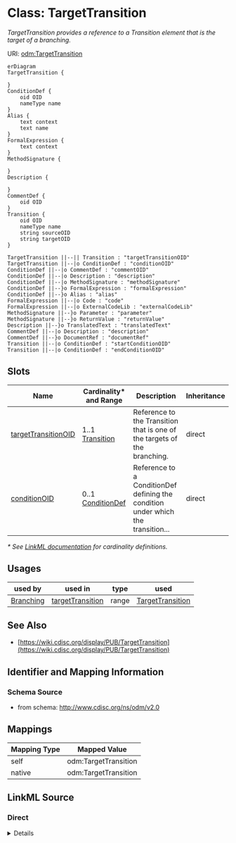 # Class: TargetTransition

_TargetTransition provides a reference to a Transition element that is the target of a branching._




URI: [odm:TargetTransition](http://www.cdisc.org/ns/odm/v2.0/TargetTransition)


```mermaid
erDiagram
TargetTransition {

}
ConditionDef {
    oid OID  
    nameType name  
}
Alias {
    text context  
    text name  
}
FormalExpression {
    text context  
}
MethodSignature {

}
Description {

}
CommentDef {
    oid OID  
}
Transition {
    oid OID  
    nameType name  
    string sourceOID  
    string targetOID  
}

TargetTransition ||--|| Transition : "targetTransitionOID"
TargetTransition ||--|o ConditionDef : "conditionOID"
ConditionDef ||--|o CommentDef : "commentOID"
ConditionDef ||--|o Description : "description"
ConditionDef ||--|o MethodSignature : "methodSignature"
ConditionDef ||--}o FormalExpression : "formalExpression"
ConditionDef ||--}o Alias : "alias"
FormalExpression ||--|o Code : "code"
FormalExpression ||--|o ExternalCodeLib : "externalCodeLib"
MethodSignature ||--}o Parameter : "parameter"
MethodSignature ||--}o ReturnValue : "returnValue"
Description ||--}o TranslatedText : "translatedText"
CommentDef ||--|o Description : "description"
CommentDef ||--}o DocumentRef : "documentRef"
Transition ||--|o ConditionDef : "startConditionOID"
Transition ||--|o ConditionDef : "endConditionOID"

```



<!-- no inheritance hierarchy -->


## Slots

| Name | Cardinality* and Range | Description | Inheritance |
| ---  | --- | --- | --- |
| [targetTransitionOID](targetTransitionOID.md) | 1..1 <br/> [Transition](Transition.md) | Reference to the Transition that is one of the targets of the branching. | direct |
| [conditionOID](conditionOID.md) | 0..1 <br/> [ConditionDef](ConditionDef.md) | Reference to a ConditionDef defining the condition under which the transition... | direct |

_* See [LinkML documentation](https://linkml.io/linkml/schemas/slots.html#slot-cardinality) for cardinality definitions._




## Usages

| used by | used in | type | used |
| ---  | --- | --- | --- |
| [Branching](Branching.md) | [targetTransition](targetTransition.md) | range | [TargetTransition](TargetTransition.md) |






## See Also

* [https://wiki.cdisc.org/display/PUB/TargetTransition](https://wiki.cdisc.org/display/PUB/TargetTransition)

## Identifier and Mapping Information







### Schema Source


* from schema: http://www.cdisc.org/ns/odm/v2.0





## Mappings

| Mapping Type | Mapped Value |
| ---  | ---  |
| self | odm:TargetTransition |
| native | odm:TargetTransition |





## LinkML Source

<!-- TODO: investigate https://stackoverflow.com/questions/37606292/how-to-create-tabbed-code-blocks-in-mkdocs-or-sphinx -->

### Direct

<details>
```yaml
name: TargetTransition
description: TargetTransition provides a reference to a Transition element that is
  the target of a branching.
from_schema: http://www.cdisc.org/ns/odm/v2.0
see_also:
- https://wiki.cdisc.org/display/PUB/TargetTransition
rank: 1000
slots:
- targetTransitionOID
- conditionOID
slot_usage:
  targetTransitionOID:
    name: targetTransitionOID
    description: Reference to the Transition that is one of the targets of the branching.
    comments:
    - 'Required

      range: oidref

      The TargetTransitionOID attibute must match the OID attribute of a Transition
      element in the Study/MetaDataVersion.'
    domain_of:
    - TargetTransition
    - DefaultTransition
    range: Transition
    required: true
  conditionOID:
    name: conditionOID
    description: Reference to a ConditionDef defining the condition under which the
      transition must be executed. The ConditionOID references a ConditionDef element
      defining a condition that needs to be evaluated at the time of entering the
      branching state. When the condition evaluates to true, the branch is entered.
    comments:
    - 'Required

      range: oidref

      The ConditionOID must match the OID attribute of a ConditionDef element in the
      Study/MetaDataVersion.'
    domain_of:
    - TargetTransition
    - Criterion
    range: ConditionDef
class_uri: odm:TargetTransition

```
</details>

### Induced

<details>
```yaml
name: TargetTransition
description: TargetTransition provides a reference to a Transition element that is
  the target of a branching.
from_schema: http://www.cdisc.org/ns/odm/v2.0
see_also:
- https://wiki.cdisc.org/display/PUB/TargetTransition
rank: 1000
slot_usage:
  targetTransitionOID:
    name: targetTransitionOID
    description: Reference to the Transition that is one of the targets of the branching.
    comments:
    - 'Required

      range: oidref

      The TargetTransitionOID attibute must match the OID attribute of a Transition
      element in the Study/MetaDataVersion.'
    domain_of:
    - TargetTransition
    - DefaultTransition
    range: Transition
    required: true
  conditionOID:
    name: conditionOID
    description: Reference to a ConditionDef defining the condition under which the
      transition must be executed. The ConditionOID references a ConditionDef element
      defining a condition that needs to be evaluated at the time of entering the
      branching state. When the condition evaluates to true, the branch is entered.
    comments:
    - 'Required

      range: oidref

      The ConditionOID must match the OID attribute of a ConditionDef element in the
      Study/MetaDataVersion.'
    domain_of:
    - TargetTransition
    - Criterion
    range: ConditionDef
attributes:
  targetTransitionOID:
    name: targetTransitionOID
    description: Reference to the Transition that is one of the targets of the branching.
    comments:
    - 'Required

      range: oidref

      The TargetTransitionOID attibute must match the OID attribute of a Transition
      element in the Study/MetaDataVersion.'
    from_schema: http://www.cdisc.org/ns/odm/v2.0
    rank: 1000
    alias: targetTransitionOID
    owner: TargetTransition
    domain_of:
    - TargetTransition
    - DefaultTransition
    range: Transition
    required: true
  conditionOID:
    name: conditionOID
    description: Reference to a ConditionDef defining the condition under which the
      transition must be executed. The ConditionOID references a ConditionDef element
      defining a condition that needs to be evaluated at the time of entering the
      branching state. When the condition evaluates to true, the branch is entered.
    comments:
    - 'Required

      range: oidref

      The ConditionOID must match the OID attribute of a ConditionDef element in the
      Study/MetaDataVersion.'
    from_schema: http://www.cdisc.org/ns/odm/v2.0
    rank: 1000
    alias: conditionOID
    owner: TargetTransition
    domain_of:
    - TargetTransition
    - Criterion
    range: ConditionDef
class_uri: odm:TargetTransition

```
</details>